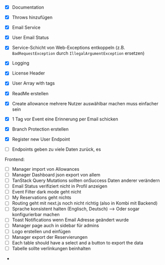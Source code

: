 - [x] Documentation
- [x] Throws hinzufügen
- [x] Email Service
- [x] User Email Status
- [x] Service-Schicht von Web-Exceptions entkoppeln (z.B. `BadRequestException` durch `IllegalArgumentException` ersetzen)
- [x] Logging
- [X] License Header
- [X] User Array with tags
- [X] ReadMe erstellen
- [X] Create allowance mehrere Nutzer auswählbar machen muss einfacher sein
- [X] 1 Tag vor Event eine Erinnerung per Email schicken
- [x] Branch Protection erstellen
- [X] Register new User Endpoint
- [ ] Endpoints geben zu viele Daten zurück, es 


Frontend: 
- [ ] Manager import von Allowances
- [ ] Manager Dashboard json export von allem
- [ ] TanStack Query Mutations sollten onSuccess Daten anderer verändern
- [ ] Email Status verifiziert nicht in Profil anzeigen
- [ ] Event Filter dark mode geht nicht
- [ ] My Reservations geht nichts
- [ ] Routing geht mit next.js noch nicht richtig (also in Kombi mit Backend)
- [ ] Sprache konsistent halten (Englisch, Deutsch) --> Oder sogar konfigurierbar machen
- [ ] Toast Notifications wenn Email Adresse geändert wurde
- [ ] Manager page auch in sidebar für admins
- [ ] Logo erstellen und einfügen
- [ ] Manager export der Reservierungen
- [ ] Each table should have a select and a button to export the data
- [ ] Tabelle sollte verlinkungen beinhalten
- 